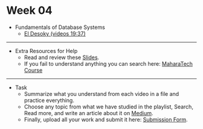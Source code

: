 # Week 04
   - Fundamentals of Database Systems
      - [El Desoky (videos 19:37)](https://www.youtube.com/playlist?list=PL37D52B7714788190)
---
   - Extra Resources for Help
     - Read and review these [Slides](https://drive.google.com/drive/folders/1zIO5fsdij-1afPkfSJQzTIw8f9SFF8s6?usp=drive_link).
     - If you fail to understand anything you can search here: [MaharaTech Course](https://maharatech.gov.eg/course/view.php?id=740)
---
- Task
    - Summarize what you understand from each video in a file and practice everything.
    - Choose any topic from what we have studied in the playlist, Search, Read more, and write an article about it on [Medium](https://medium.com/). 
    - Finally, upload all your work and submit it here: [Submission Form](https://forms.gle/e4ifXbBXaYkpbFkw6).
